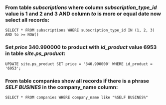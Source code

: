 ### From table *subscriptions* where column *subscription_type_id* value is 1 and 2 and 3 AND column *to* is more or equal date now select all records:
```
SELECT * FROM subscriptions WHERE subscription_type_id IN (1, 2, 3) AND to >= NOW()
```
### Set *price* 340.990000 to product with *id_product* value 6953 in table *site.ps_product*: 
```
UPDATE site.ps_product SET price = '340.990000' WHERE id_product = '6953';
```
### From table **companies** show all records if there is a phrase *SELF BUSINES* in the **company_name** column:
```
SELECT * FROM companies WHERE company_name like "%SELF BUSINES%"
```